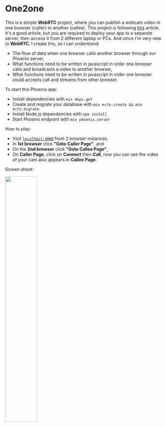 # One2one

This is a simple **WebRTC** project, where you can publish a webcam video in one browser (caller) to another (callee).
This project is following [this](https://hashrocket.com/blog/posts/implementing-video-chat-in-a-phoenix-application-with-webrtc) article. It's a good article, but you are required to deploy your app to a separate server, then access it from 2 different laptop or PCs. And since I'm very new to **WebRTC**, I create this, so I can understand:

  * The flow of data when one browser calls another browser through our Phoenix server,
  * What functions need to be written in javascript in order one browser calls and broadcasts a video to another browser,
  * What functions need to be written in javascript in order one browser could accepts call and streams from other browser.

To start this Phoenix app:

  * Install dependencies with `mix deps.get`
  * Create and migrate your database with `mix ecto.create && mix ecto.migrate`
  * Install Node.js dependencies with `npm install`
  * Start Phoenix endpoint with `mix phoenix.server`

How to play:

  * Visit [`localhost:4000`](http://localhost:4000) from 2 browser instances. 
  * In **1st browser** click **"Goto Caller Page"**, and 
  * On the **2nd browser** click **"Goto Callee Page"**,
  * On **Caller Page**, click on **Connect** then **Call**, now you can see the video of your cam also appears in **Callee Page**.

Screen shoot:

<img src="https://cloud.githubusercontent.com/assets/21073705/26759236/d33f9a76-4922-11e7-93da-83a82d23d2d1.PNG" width="45%"></img> 
